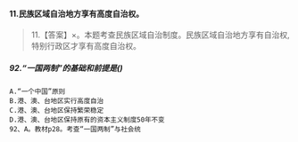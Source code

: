 #### 11.民族区域自治地方享有高度自治权。
>   11.【答案】×。本题考查民族区域自治制度。民族区域自治地方享有自治权,
    特别行政区才享有高度自治权。


##### 92.“一国两制”的基础和前提是()
    A.“一个中国”原则
    B.港、澳、台地区实行高度自治
    C.港、澳、台地区保持繁荣稳定
    D.港、澳、台地区保持原有的资本主义制度50年不变    
    92、A。教材p28。考查“一国两制”与社会统    